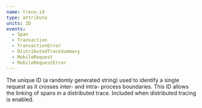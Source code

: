 ```yaml
---
name: trace.id
type: attribute
units: ID
events:
  - Span
  - Transaction
  - TransactionError
  - DistributedTraceSummary
  - MobileRequest
  - MobileRequestError
---
```


The unique ID (a randomly generated string) used to identify a single request as it crosses inter- and intra- process boundaries. This ID allows the linking of spans in a distributed trace. Included when distributed tracing is enabled.